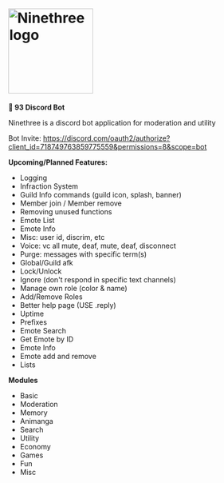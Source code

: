 # <img src="https://user-images.githubusercontent.com/65078619/106637633-f7215500-65a8-11eb-8239-f20e4f1e961e.png" alt="Ninethree logo" height="170" >

**🤖 93 Discord Bot**

Ninethree is a discord bot application for moderation and utility

Bot Invite: https://discord.com/oauth2/authorize?client_id=718749763859775559&permissions=8&scope=bot

**Upcoming/Planned Features:**
- Logging
- Infraction System
- Guild Info commands (guild icon, splash, banner)
- Member join / Member remove
- Removing unused functions
- Emote List
- Emote Info
- Misc: user id, discrim, etc
- Voice: vc all mute, deaf, mute, deaf, disconnect
- Purge: messages with specific term(s)
- Global/Guild afk
- Lock/Unlock 
- Ignore (don't respond in specific text channels)
- Manage own role (color & name)
- Add/Remove Roles
- Better help page (USE .reply)
- Uptime
- Prefixes
- Emote Search
- Get Emote by ID
- Emote Info
- Emote add and remove
- Lists

**Modules**
- Basic
- Moderation
- Memory
- Animanga
- Search
- Utility
- Economy
- Games
- Fun
- Misc
